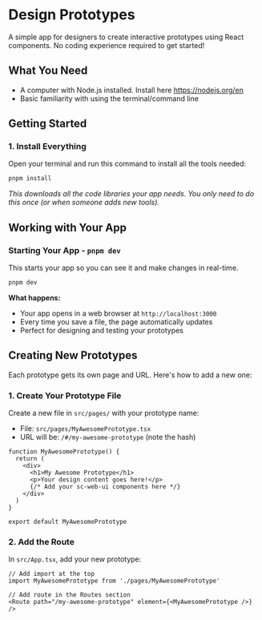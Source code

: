 # Design Prototypes

A simple app for designers to create interactive prototypes using React components. No coding experience required to get started!

## What You Need

- A computer with Node.js installed. Install here https://nodejs.org/en
- Basic familiarity with using the terminal/command line

## Getting Started

### 1. Install Everything

Open your terminal and run this command to install all the tools needed:

```bash
pnpm install
```

*This downloads all the code libraries your app needs. You only need to do this once (or when someone adds new tools).*

## Working with Your App

### Starting Your App - `pnpm dev`

This starts your app so you can see it and make changes in real-time.

```bash
pnpm dev
```

**What happens:**
- Your app opens in a web browser at `http://localhost:3000`
- Every time you save a file, the page automatically updates
- Perfect for designing and testing your prototypes

## Creating New Prototypes

Each prototype gets its own page and URL. Here's how to add a new one:

### 1. Create Your Prototype File

Create a new file in `src/pages/` with your prototype name:
- File: `src/pages/MyAwesomePrototype.tsx`
- URL will be: `/#/my-awesome-prototype` (note the hash)

```tsx
function MyAwesomePrototype() {
  return (
    <div>
      <h1>My Awesome Prototype</h1>
      <p>Your design content goes here!</p>
      {/* Add your sc-web-ui components here */}
    </div>
  )
}

export default MyAwesomePrototype
```

### 2. Add the Route

In `src/App.tsx`, add your new prototype:

```tsx
// Add import at the top
import MyAwesomePrototype from './pages/MyAwesomePrototype'

// Add route in the Routes section
<Route path="/my-awesome-prototype" element={<MyAwesomePrototype />} />
```

